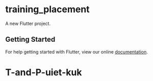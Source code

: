 # training_placement

A new Flutter project.

## Getting Started

For help getting started with Flutter, view our online
[documentation](https://flutter.io/).
# T-and-P-uiet-kuk
